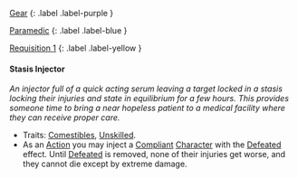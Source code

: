 
[Gear](Game/Gear-List)
{: .label .label-purple }

[Paramedic](Game/Paramedic)
{: .label .label-blue }

[Requisition 1](Game/Deployment#Requisition)
{: .label .label-yellow }
#### Stasis Injector
*An injector full of a quick acting serum leaving a target locked in a stasis locking their injuries and state in equilibrium for a few hours. This provides someone time to bring a near hopeless patient to a medical facility where they can receive proper care.*

* Traits: [Comestibles](Game/Core/Gear#Comestibles), [Unskilled](Game/Core/Gear#Unskilled).
* As an [Action](Game/Core/Terminology#Action) you may inject a [Compliant](Game/Core/Terminology#Compliant) [Character](Game/Core/Terminology#Character) with the [Defeated](Game/Core/Effects#Defeated) effect. Until [Defeated](Game/Core/Effects#Defeated) is removed, none of their injuries get worse, and they cannot die except by extreme damage.

